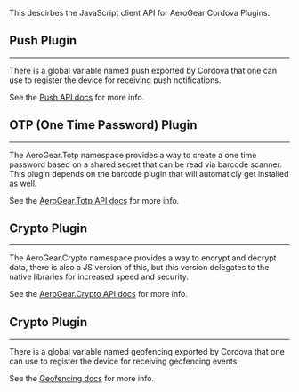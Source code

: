 This descirbes the JavaScript client API for AeroGear Cordova Plugins.

## Push Plugin
- - -

There is a global variable named push exported by Cordova that one can use to register the device for receiving push notifications.

See the [Push API docs](Push.html) for more info.

## OTP (One Time Password) Plugin
- - -

The AeroGear.Totp namespace provides a way to create a one time password based on a shared secret that can be read via barcode scanner. This plugin depends on the barcode plugin that will automaticly get installed as well.

See the [AeroGear.Totp API docs](AeroGear.Totp.html) for more info.

## Crypto Plugin
- - -

The AeroGear.Crypto namespace provides a way to encrypt and decrypt data, there is also a JS version of this, but this version delegates to the native libraries for increased speed and security.

See the [AeroGear.Crypto API docs](AeroGear.Crypto.html) for more info.

## Crypto Plugin
- - -

There is a global variable named geofencing exported by Cordova that one can use to register the device for receiving geofencing events.

See the [Geofencing docs](geofencing.html) for more info.